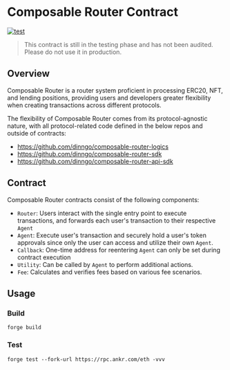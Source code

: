 # Composable Router Contract

[![test](https://github.com/dinngo/composable-router-contract/actions/workflows/test.yml/badge.svg)](https://github.com/dinngo/composable-router-contract/actions/workflows/test.yml)

> This contract is still in the testing phase and has not been audited. Please do not use it in production.

## Overview

Composable Router is a router system proficient in processing ERC20, NFT, and lending positions, providing users and developers greater flexibility when creating transactions across different protocols.

The flexibility of Composable Router comes from its protocol-agnostic nature, with all protocol-related code defined in the below repos and outside of contracts:

- https://github.com/dinngo/composable-router-logics
- https://github.com/dinngo/composable-router-sdk
- https://github.com/dinngo/composable-router-api-sdk

## Contract

Composable Router contracts consist of the following components:

- `Router`: Users interact with the single entry point to execute transactions, and forwards each user's transaction to their respective `Agent`
- `Agent`: Execute user's transaction and securely hold a user's token approvals since only the user can access and utilize their own `Agent`.
- `Callback`: One-time address for reentering `Agent` can only be set during contract execution
- `Utility`: Can be called by `Agent` to perform additional actions.
- `Fee`: Calculates and verifies fees based on various fee scenarios.

## Usage

### Build

`forge build`

### Test

`forge test --fork-url https://rpc.ankr.com/eth -vvv`

